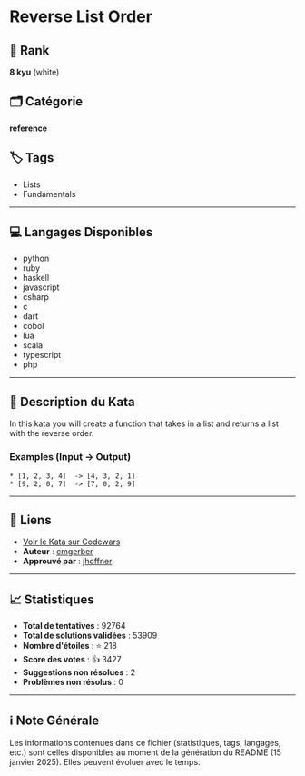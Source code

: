 # Reverse List Order

## 🏅 Rank
**8 kyu** (white)

## 🗂️ Catégorie
**reference**

## 🏷️ Tags
- Lists
- Fundamentals

---

## 💻 Langages Disponibles
- python
- ruby
- haskell
- javascript
- csharp
- c
- dart
- cobol
- lua
- scala
- typescript
- php

---

## 📜 Description du Kata

In this kata you will create a function that takes in a list and returns a list with the reverse order.

### Examples (Input -> Output)

```
* [1, 2, 3, 4]  -> [4, 3, 2, 1]
* [9, 2, 0, 7]  -> [7, 0, 2, 9]
```

---

## 🔗 Liens
- [Voir le Kata sur Codewars](https://www.codewars.com/kata/53da6d8d112bd1a0dc00008b)
- **Auteur** : [cmgerber](https://www.codewars.com/users/cmgerber)
- **Approuvé par** : [jhoffner](https://www.codewars.com/users/jhoffner)

---

## 📈 Statistiques
- **Total de tentatives** : 92764
- **Total de solutions validées** : 53909
- **Nombre d'étoiles** : ⭐ 218
- **Score des votes** : 👍 3427
- **Suggestions non résolues** : 2
- **Problèmes non résolus** : 0

---

## ℹ️ Note Générale
Les informations contenues dans ce fichier (statistiques, tags, langages, etc.) sont celles disponibles au moment de la génération du README (15 janvier 2025). Elles peuvent évoluer avec le temps.
